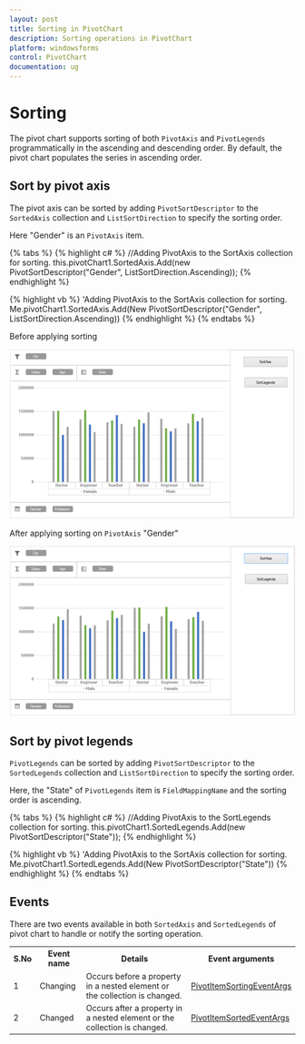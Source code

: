 ```yaml
---
layout: post
title: Sorting in PivotChart
description: Sorting operations in PivotChart
platform: windowsforms
control: PivotChart
documentation: ug
---
```


# Sorting
The pivot chart supports sorting of both `PivotAxis` and `PivotLegends` programmatically in the ascending and descending order. By default, the pivot chart populates the series in ascending order.

## Sort by pivot axis
The pivot axis can be sorted by adding `PivotSortDescriptor` to the `SortedAxis` collection and `ListSortDirection` to specify the sorting order.

Here "Gender" is an `PivotAxis` item.

{% tabs %}
{% highlight c# %}
//Adding PivotAxis to the SortAxis collection for sorting.
this.pivotChart1.SortedAxis.Add(new PivotSortDescriptor("Gender", ListSortDirection.Ascending));
{% endhighlight %}

{% highlight vb %}
'Adding PivotAxis to the SortAxis collection for sorting.
Me.pivotChart1.SortedAxis.Add(New PivotSortDescriptor("Gender", ListSortDirection.Ascending))
{% endhighlight %}
{% endtabs %}
 
Before applying sorting

![](Sorting_images/Before_Sorting.png) 

After applying sorting on `PivotAxis` "Gender"

![](Sorting_images/After_Sorting.png) 

## Sort by pivot legends
`PivotLegends` can be sorted by adding `PivotSortDescriptor` to the `SortedLegends` collection and `ListSortDirection` to specify the sorting order.

Here, the "State" of `PivotLegends` item is `FieldMappingName` and the sorting order is ascending. 

{% tabs %}
{% highlight c# %}
//Adding PivotAxis to the SortLegends collection for sorting.
this.pivotChart1.SortedLegends.Add(new PivotSortDescriptor("State"));
{% endhighlight %}

{% highlight vb %}
'Adding PivotAxis to the SortAxis collection for sorting.
Me.pivotChart1.SortedLegends.Add(New PivotSortDescriptor("State"))
{% endhighlight %}
{% endtabs %}

## Events
There are two events available in both `SortedAxis` and `SortedLegends` of pivot chart to handle or notify the sorting operation.

<table>
<tr>
<th>S.No</th><th>Event name</th><th>Details</th><th>Event arguments</th>
</tr>
<tr>
<td>1</td><td>Changing</td><td>Occurs before a property in a nested element or the collection is changed.</td><td><a href="https://help.syncfusion.com/cr/cref_files/windowsforms/Syncfusion.PivotChart.Windows~Syncfusion.Windows.Forms.PivotChart.PivotItemSortingEventArgs.html">PivotItemSortingEventArgs</a></td>
<tr><td>2</td><td>Changed</td><td>Occurs after a property in a nested element or the collection is changed.	</td><td><a href="https://help.syncfusion.com/cr/cref_files/windowsforms/Syncfusion.PivotChart.Windows~Syncfusion.Windows.Forms.PivotChart.PivotItemSortedEventArgs.html">PivotItemSortedEventArgs</a></td>
</tr>
</table>


